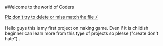 #Welcome to the world of Coders

[Plz don't try to delete or miss match the file ⚡️](https://js-nrprj7.stackblitz.io)

Hello guys this is my first project on making game. Even if it is childish beginner can learn more from this type of projects so please ("create don't hate") .
